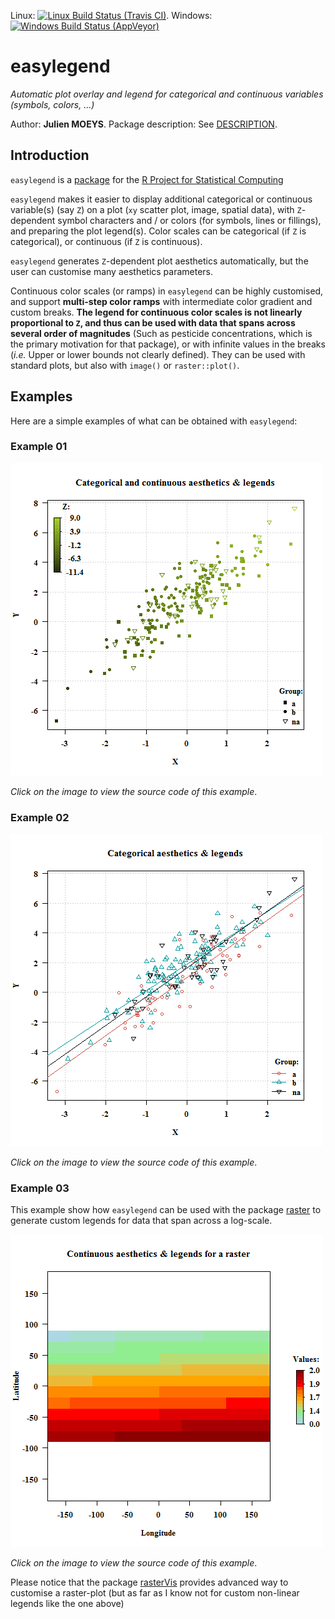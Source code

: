 Linux: [![Linux Build Status (Travis CI)](https://travis-ci.org/julienmoeys/easylegend.svg?branch=master)](https://travis-ci.org/julienmoeys/easylegend). 
Windows: [![Windows Build Status (AppVeyor)](https://ci.appveyor.com/api/projects/status/github/julienmoeys/easylegend?branch=master&svg=true)](https://ci.appveyor.com/project/julienmoeys/easylegend)

easylegend
==========

_Automatic plot overlay and legend for categorical and continuous 
variables (symbols, colors, ...)_

Author: **Julien MOEYS**.
Package description: See [DESCRIPTION](/pkg/easylegend/DESCRIPTION).

Introduction
------------

`easylegend`  is a [package][RPackages] for the [R Project for 
Statistical Computing][R]

`easylegend` makes it easier to display additional categorical 
or continuous variable(s) (say `Z`) on a plot (`xy` scatter plot, 
image, spatial data), with `Z`-dependent symbol characters and / or
colors (for symbols, lines or fillings), and preparing the plot 
legend(s). Color scales can be categorical (if `Z` is categorical), 
or continuous (if `Z` is continuous).

`easylegend` generates `Z`-dependent plot aesthetics automatically, 
but the user can customise many aesthetics parameters.

Continuous color scales (or ramps) in `easylegend` can be highly 
customised, and support **multi-step color ramps** with intermediate 
color gradient and custom breaks. **The legend for continuous color 
scales is not linearly proportional to `Z`, and thus can be used 
with data that spans across several order of magnitudes** (Such as 
pesticide concentrations, which is the primary motivation for that 
package), or with infinite values in the breaks (_i.e._ Upper or 
lower bounds not clearly defined). They can be used with standard 
plots, but also with `image()` or `raster::plot()`.


Examples
--------

Here are a simple examples of what can be obtained with `easylegend`:

### Example 01

[![Image 01, Example, package easylegend](www/img/example01.png "Image 01, Example, package easylegend")](www/example01.R)

_Click on the image to view the source code of this example_.

### Example 02

[![Image 02, Example, package easylegend](www/img/example02.png "Image 02, Example, package easylegend")](www/example02.R)

_Click on the image to view the source code of this example_.

### Example 03

This example show how `easylegend` can be used with the package 
[raster](http://cran.r-project.org/web/packages/raster/index.html) 
to generate custom legends for data that span across a log-scale. 

[![Image 03, Example, package easylegend](www/img/example03.png "Image 03, Example, package easylegend")](www/example02.R)

_Click on the image to view the source code of this example_.

Please notice that the package [rasterVis][] provides advanced 
way to customise a raster-plot (but as far as I know not for custom 
non-linear legends like the one above)



<!--- Links         -->
[R]:                http://www.r-project.org/ "The R Project for Statistical Computing"
[RPackages]:        http://en.wikipedia.org/wiki/R_%28programming_language%29#Packages "R packages (Wikipedia)" 
[rasterVis]:        http://cran.r-project.org/web/packages/rasterVis/index.html "package rasterVis (CRAN)"
[raster]:           http://cran.r-project.org/web/packages/raster/index.html "package raster (CRAN)" 

